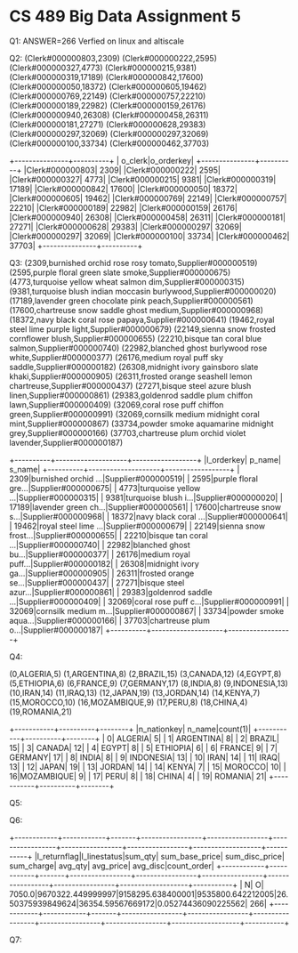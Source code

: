 CS 489 Big Data Assignment 5
============================

Q1:
ANSWER=266
Verfied on linux and altiscale

Q2:
(Clerk#000000803,2309)
(Clerk#000000222,2595)
(Clerk#000000327,4773)
(Clerk#000000215,9381)
(Clerk#000000319,17189)
(Clerk#000000842,17600)
(Clerk#000000050,18372)
(Clerk#000000605,19462)
(Clerk#000000769,22149)
(Clerk#000000757,22210)
(Clerk#000000189,22982)
(Clerk#000000159,26176)
(Clerk#000000940,26308)
(Clerk#000000458,26311)
(Clerk#000000181,27271)
(Clerk#000000628,29383)
(Clerk#000000297,32069)
(Clerk#000000297,32069)
(Clerk#000000100,33734)
(Clerk#000000462,37703)

+---------------+----------+
|        o_clerk|o_orderkey|
+---------------+----------+
|Clerk#000000803|      2309|
|Clerk#000000222|      2595|
|Clerk#000000327|      4773|
|Clerk#000000215|      9381|
|Clerk#000000319|     17189|
|Clerk#000000842|     17600|
|Clerk#000000050|     18372|
|Clerk#000000605|     19462|
|Clerk#000000769|     22149|
|Clerk#000000757|     22210|
|Clerk#000000189|     22982|
|Clerk#000000159|     26176|
|Clerk#000000940|     26308|
|Clerk#000000458|     26311|
|Clerk#000000181|     27271|
|Clerk#000000628|     29383|
|Clerk#000000297|     32069|
|Clerk#000000297|     32069|
|Clerk#000000100|     33734|
|Clerk#000000462|     37703|
+---------------+----------+

Q3:
(2309,burnished orchid rose rosy tomato,Supplier#000000519)
(2595,purple floral green slate smoke,Supplier#000000675)
(4773,turquoise yellow wheat salmon dim,Supplier#000000315)
(9381,turquoise blush indian moccasin burlywood,Supplier#000000020)
(17189,lavender green chocolate pink peach,Supplier#000000561)
(17600,chartreuse snow saddle ghost medium,Supplier#000000968)
(18372,navy black coral rose papaya,Supplier#000000641)
(19462,royal steel lime purple light,Supplier#000000679)
(22149,sienna snow frosted cornflower blush,Supplier#000000655)
(22210,bisque tan coral blue salmon,Supplier#000000740)
(22982,blanched ghost burlywood rose white,Supplier#000000377)
(26176,medium royal puff sky saddle,Supplier#000000182)
(26308,midnight ivory gainsboro slate khaki,Supplier#000000905)
(26311,frosted orange seashell lemon chartreuse,Supplier#000000437)
(27271,bisque steel azure blush linen,Supplier#000000861)
(29383,goldenrod saddle plum chiffon lawn,Supplier#000000409)
(32069,coral rose puff chiffon green,Supplier#000000991)
(32069,cornsilk medium midnight coral mint,Supplier#000000867)
(33734,powder smoke aquamarine midnight grey,Supplier#000000166)
(37703,chartreuse plum orchid violet lavender,Supplier#000000187)

+----------+--------------------+------------------+
|l_orderkey|              p_name|            s_name|
+----------+--------------------+------------------+
|      2309|burnished orchid ...|Supplier#000000519|
|      2595|purple floral gre...|Supplier#000000675|
|      4773|turquoise yellow ...|Supplier#000000315|
|      9381|turquoise blush i...|Supplier#000000020|
|     17189|lavender green ch...|Supplier#000000561|
|     17600|chartreuse snow s...|Supplier#000000968|
|     18372|navy black coral ...|Supplier#000000641|
|     19462|royal steel lime ...|Supplier#000000679|
|     22149|sienna snow frost...|Supplier#000000655|
|     22210|bisque tan coral ...|Supplier#000000740|
|     22982|blanched ghost bu...|Supplier#000000377|
|     26176|medium royal puff...|Supplier#000000182|
|     26308|midnight ivory ga...|Supplier#000000905|
|     26311|frosted orange se...|Supplier#000000437|
|     27271|bisque steel azur...|Supplier#000000861|
|     29383|goldenrod saddle ...|Supplier#000000409|
|     32069|coral rose puff c...|Supplier#000000991|
|     32069|cornsilk medium m...|Supplier#000000867|
|     33734|powder smoke aqua...|Supplier#000000166|
|     37703|chartreuse plum o...|Supplier#000000187|
+----------+--------------------+------------------+


Q4:

(0,ALGERIA,5)
(1,ARGENTINA,8)
(2,BRAZIL,15)
(3,CANADA,12)
(4,EGYPT,8)
(5,ETHIOPIA,6)
(6,FRANCE,9)
(7,GERMANY,17)
(8,INDIA,8)
(9,INDONESIA,13)
(10,IRAN,14)
(11,IRAQ,13)
(12,JAPAN,19)
(13,JORDAN,14)
(14,KENYA,7)
(15,MOROCCO,10)
(16,MOZAMBIQUE,9)
(17,PERU,8)
(18,CHINA,4)
(19,ROMANIA,21)

+-----------+----------+--------+
|n_nationkey|    n_name|count(1)|
+-----------+----------+--------+
|          0|   ALGERIA|       5|
|          1| ARGENTINA|       8|
|          2|    BRAZIL|      15|
|          3|    CANADA|      12|
|          4|     EGYPT|       8|
|          5|  ETHIOPIA|       6|
|          6|    FRANCE|       9|
|          7|   GERMANY|      17|
|          8|     INDIA|       8|
|          9| INDONESIA|      13|
|         10|      IRAN|      14|
|         11|      IRAQ|      13|
|         12|     JAPAN|      19|
|         13|    JORDAN|      14|
|         14|     KENYA|       7|
|         15|   MOROCCO|      10|
|         16|MOZAMBIQUE|       9|
|         17|      PERU|       8|
|         18|     CHINA|       4|
|         19|   ROMANIA|      21|
+-----------+----------+--------+

Q5:

Q6:

+------------+------------+-------+-----------------+-----------------+-----------------+-----------------+-----------------+-------------------+-----------+
|l_returnflag|l_linestatus|sum_qty|   sum_base_price|   sum_disc_price|       sum_charge|          avg_qty|        avg_price|           avg_disc|count_order|
+------------+------------+-------+-----------------+-----------------+-----------------+-----------------+-----------------+-------------------+-----------+
|           N|           O| 7050.0|9670322.449999997|9158295.638400001|9535800.642212005|26.50375939849624|36354.59567669172|0.05274436090225562|        266|
+------------+------------+-------+-----------------+-----------------+-----------------+-----------------+-----------------+-------------------+-----------+

Q7:

